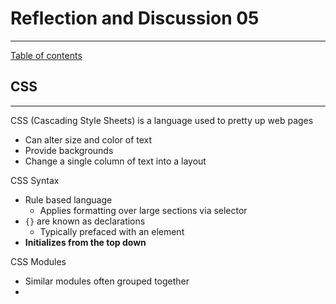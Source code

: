 
# Reflection and Discussion 05
---

[Table of contents](README.md)

## CSS
---

CSS (Cascading Style Sheets) is a language used to pretty up web pages
 - Can alter size and color of text
 - Provide backgrounds
 - Change a single column of text into a layout

CSS Syntax
 - Rule based language
   - Applies formatting over large sections via selector
 - `{}` are known as declarations
   - Typically prefaced with an element
 - **Initializes from the top down**

CSS Modules
 - Similar modules often grouped together
 - 

